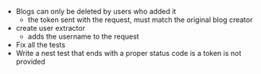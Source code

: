 <!-- - Add the name field to usernames and make it required -->
<!-- - Implement token-based authentication according to part 4 chapter Token authentication. (done) -->
<!-- - validate that a valid token must is sent with the HTTP post request -->
<!-- - refactor taking the token extractor to a middleware. The middleware should take the token from the Authorization header and assign it to the token field of the request object. -->
- Blogs can only be deleted by users who added it
  - the token sent with the request, must match the original blog creator
- create user extractor
  - adds the username to the request
- Fix all the tests
- Write a nest test that ends with a proper status code is a token is not provided